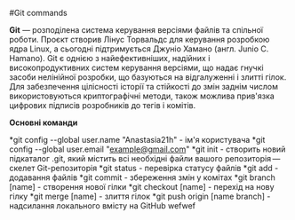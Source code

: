 #Git commands

__Git__ — розподілена система керування версіями файлів та спільної роботи. Проєкт створив Лінус Торвальдс для керування розробкою ядра Linux, а сьогодні підтримується Джуніо Хамано (англ. Junio C. Hamano). Git є однією з найефективніших, надійних і високопродуктивних систем керування версіями, що надає гнучкі засоби нелінійної розробки, що базуються на відгалуженні і злитті гілок. Для забезпечення цілісності історії та стійкості до змін заднім числом використовуються криптографічні методи, також можлива прив'язка цифрових підписів розробників до тегів і комітів.

__Основні команди__

*git config --global user.name "Anastasia21h" - ім'я користувача
*git config --global user.email "example@gmail.com"
*git init - створить новий підкаталог .git, який містить всі необхідні файли вашого репозиторія — скелет Git-репозиторія
*git status - перевірка статусу файлів
*git add - додавання файлів
*git commit - збереження змін у комітах
*git branch [name] - створення нової гілки
*git checkout [name] - перехід на нову гілку
*git merge [name] - злиття гілок
*git push origin [name branch] - надсилання локального вмісту на GitHub
wefwef
